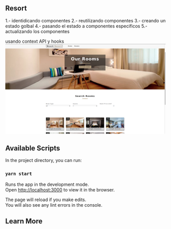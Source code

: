 

## Resort
1.- identidicando componentes
2.- reutilizando componentes
3.- creando un estado golbal
4.- pasando el estado a componentes especificos
5.- actualizando los componentes

usando context API y hooks 
![UI](/resort.png?raw=true)


## Available Scripts

In the project directory, you can run:

### `yarn start`

Runs the app in the development mode.<br />
Open [http://localhost:3000](http://localhost:3000) to view it in the browser.

The page will reload if you make edits.<br />
You will also see any lint errors in the console.



## Learn More


